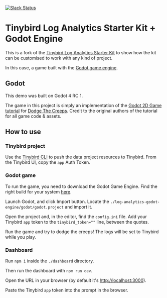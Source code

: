 <p>
  <a href="https://www.tinybird.co/join-our-slack-community"><img alt="Slack Status" src="https://img.shields.io/badge/slack-chat-1FCC83?style=flat&logo=slack"></a>
</p>

# Tinybird Log Analytics Starter Kit + Godot Engine

This is a fork of the [Tinybird Log Analytics Starter Kit](https://github.com/tinybirdco/log-analytics-starter-kit) to show how the kit can be customised to work with any kind of project.

In this case, a game built with the [Godot game engine](https://godotengine.org/).

## Godot

This demo was built on Godot 4 RC 1.

The game in this project is simply an implementation of the [Godot 2D Game tutorial](https://docs.godotengine.org/en/latest/getting_started/first_2d_game/index.html#prerequisites) for [Dodge The Creeps](https://github.com/godotengine/godot-demo-projects/tree/master/2d/dodge_the_creeps). Credit to the original authors of the tutorial for all game code & assets.

## How to use

### Tinybird project

Use the [Tinybird CLI](https://www.tinybird.co/docs/quick-start-cli.html) to push the data project resources to Tinybird. From the Tinybird UI, copy the `app` Auth Token.


### Godot game
To run the game, you need to download the Godot Game Engine. Find the right build for your system [here](https://downloads.tuxfamily.org/godotengine/4.0/rc1/).

Launch Godot, and click Import button. Locate the `./log-analytics-godot-engine/godot/godot.project` and import it.

Open the project and, in the editor, find the `config.ini` file. Add your Tinybird `app` token to the `tinybird_token=""` line, between the quotes.

Run the game and try to dodge the creeps! The logs will be set to Tinybird while you play.

### Dashboard

Run `npm i` inside the `./dashboard` directory. 

Then run the dashboard with `npm run dev`. 

Open the URL in your browser (by default it's [http://localhost:3000](http://localhost:3000)). 

Paste the Tinybird `app` token into the prompt in the browser.

